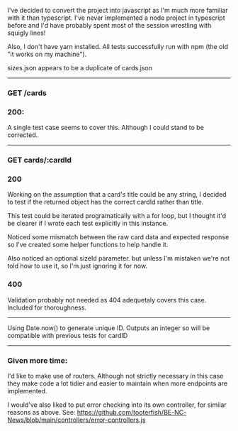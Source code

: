 I've decided to convert the project into javascript as I'm much more familiar with it than typescript. I've never implemented a node project in typescript before and I'd have probably spent most of the session wrestling with squigly lines!

Also, I don't have yarn installed. All tests successfully run with npm (the old "it works on my machine").

sizes.json appears to be a duplicate of cards.json

---

### GET /cards
### 200:
A single test case seems to cover this. Although I could stand to be corrected.

---

### GET cards/:cardId
### 200
Working on the assumption that a card's title could be any string, I decided to test if the returned object has the correct cardId rather than title.

This test could be iterated programatically with a for loop, but I thought it'd be clearer if I wrote each test explicitly in this instance.

Noticed some mismatch between the raw card data and expected response so I've created some helper functions to help handle it.

Also noticed an optional sizeId parameter. but unless I'm mistaken we're not told how to use it, so I'm just ignoring it for now.

### 400
Validation probably not needed as 404 adequetaly covers this case. Included for thoroughness.

---

Using Date.now() to generate unique ID. Outputs an integer so will be compatible with previous tests for cardID

---

### Given more time:
I'd like to make use of routers. Although not strictly necessary in this case they make code a lot tidier and easier to maintain when more endpoints are implemented.

I would've also liked to put error checking into its own controller, for similar reasons as above.
See: https://github.com/tooterfish/BE-NC-News/blob/main/controllers/error-controllers.js
